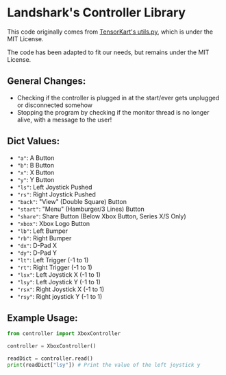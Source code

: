 # Landshark's Controller Library
This code originally comes from [TensorKart's utils.py](https://github.com/kevinhughes27/TensorKart/blob/master/utils.py), which is under the MIT License. 

The code has been adapted to fit our needs, but remains under the MIT License.

## General Changes:
- Checking if the controller is plugged in at the start/ever gets unplugged or disconnected somehow
- Stopping the program by checking if the monitor thread is no longer alive, with a message to the user!

## Dict Values:
- `"a"`: A Button
- `"b"`: B Button
- `"x"`: X Button
- `"y"`: Y Button
- `"ls"`: Left Joystick Pushed
- `"rs"`: Right Joystick Pushed
- `"back"`: "View" (Double Square) Button
- `"start"`: "Menu" (Hamburger/3 Lines) Button
- `"share"`: Share Button (Below Xbox Button, Series X/S Only)
- `"xbox"`: Xbox Logo Button
- `"lb"`: Left Bumper
- `"rb"`: Right Bumper
- `"dx"`: D-Pad X
- `"dy"`: D-Pad Y
- `"lt"`: Left Trigger (-1 to 1)
- `"rt"`: Right Trigger (-1 to 1)
- `"lsx"`: Left Joystick X (-1 to 1)
- `"lsy"`: Left Joystick Y (-1 to 1)
- `"rsx"`: Right Joystick X (-1 to 1)
- `"rsy"`: Right joystick Y (-1 to 1)


## Example Usage:

```python
from controller import XboxController

controller = XboxController()

readDict = controller.read()
print(readDict["lsy"]) # Print the value of the left joystick y
```
